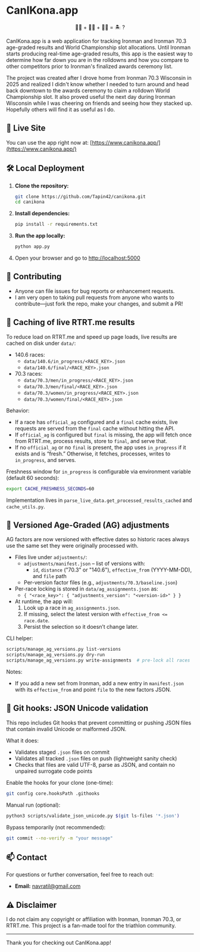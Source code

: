 
# CanIKona.app

<div align="center">
🏊‍♂️ + 🚴‍♂️ + 🏃‍♂️ = 🏝️ ?
</div>

CanIKona.app is a web application for tracking Ironman and Ironman 70.3 age-graded results and World Championship slot allocations. Until Ironman starts producing real-time age-graded results, this app is the easiest way to determine how far down you are in the rolldowns and how you compare to other competitors prior to Ironman's finalized awards ceremony list.

The project was created after I drove home from Ironman 70.3 Wisconsin in 2025 and realized I didn't know whether I needed to turn around and head back downtown to the awards ceremony to claim a rolldown World Championship slot. It also proved useful the next day during Ironman Wisconsin while I was cheering on friends and seeing how they stacked up. Hopefully others will find it as useful as I do.

## 🚀 Live Site

You can use the app right now at: [https://www.canikona.app/](https://www.canikona.app/)

## 🛠️ Local Deployment

1. **Clone the repository:**
   ```bash
   git clone https://github.com/Tapin42/canikona.git
   cd canikona
   ```
2. **Install dependencies:**
   ```bash
   pip install -r requirements.txt
   ```
3. **Run the app locally:**
   ```bash
   python app.py
   ```
4. Open your browser and go to [http://localhost:5000](http://localhost:5000)

## 🤝 Contributing

- Anyone can file issues for bug reports or enhancement requests.
- I am very open to taking pull requests from anyone who wants to contribute—just fork the repo, make your changes, and submit a PR!

## 🧠 Caching of live RTRT.me results

To reduce load on RTRT.me and speed up page loads, live results are cached on disk under `data/`:

- 140.6 races:
   - `data/140.6/in_progress/<RACE_KEY>.json`
   - `data/140.6/final/<RACE_KEY>.json`
- 70.3 races:
   - `data/70.3/men/in_progress/<RACE_KEY>.json`
   - `data/70.3/men/final/<RACE_KEY>.json`
   - `data/70.3/women/in_progress/<RACE_KEY>.json`
   - `data/70.3/women/final/<RACE_KEY>.json`

Behavior:
- If a race has `official_ag` configured and a `final` cache exists, live requests are served from the `final` cache without hitting the API.
- If `official_ag` is configured but `final` is missing, the app will fetch once from RTRT.me, process results, store to `final`, and serve that.
- If no `official_ag` or no `final` is present, the app uses `in_progress` if it exists and is “fresh.” Otherwise, it fetches, processes, writes to `in_progress`, and serves.

Freshness window for `in_progress` is configurable via environment variable (default 60 seconds):

```bash
export CACHE_FRESHNESS_SECONDS=60
```

Implementation lives in `parse_live_data.get_processed_results_cached` and `cache_utils.py`.

## 📐 Versioned Age-Graded (AG) adjustments

AG factors are now versioned with effective dates so historic races always use the same set they were originally processed with.

- Files live under `adjustments/`:
   - `adjustments/manifest.json` – list of versions with:
      - `id`, `distance` ("70.3" or "140.6"), `effective_from` (YYYY-MM-DD), and `file` path
   - Per-version factor files (e.g., `adjustments/70.3/baseline.json`)
- Per-race locking is stored in `data/ag_assignments.json` as:
   - `{ "<race_key>": { "adjustments_version": "<version-id>" } }`
- At runtime, the app will:
   1) Look up a race in `ag_assignments.json`.
   2) If missing, select the latest version with `effective_from <= race.date`.
   3) Persist the selection so it doesn’t change later.

CLI helper:

```bash
scripts/manage_ag_versions.py list-versions
scripts/manage_ag_versions.py dry-run
scripts/manage_ag_versions.py write-assignments  # pre-lock all races
```

Notes:
- If you add a new set from Ironman, add a new entry in `manifest.json` with its `effective_from` and point `file` to the new factors JSON.

## 🧩 Git hooks: JSON Unicode validation

This repo includes Git hooks that prevent committing or pushing JSON files that contain invalid Unicode or malformed JSON.

What it does:
- Validates staged `.json` files on commit
- Validates all tracked `.json` files on push (lightweight sanity check)
- Checks that files are valid UTF-8, parse as JSON, and contain no unpaired surrogate code points

Enable the hooks for your clone (one-time):

```bash
git config core.hooksPath .githooks
```

Manual run (optional):

```bash
python3 scripts/validate_json_unicode.py $(git ls-files '*.json')
```

Bypass temporarily (not recommended):

```bash
git commit --no-verify -m "your message"
```

## 📫 Contact

For questions or further conversation, feel free to reach out:
- **Email:** navratil@gmail.com

## ⚠️ Disclaimer

I do not claim any copyright or affiliation with Ironman, Ironman 70.3, or RTRT.me. This project is a fan-made tool for the triathlon community.

---

Thank you for checking out CanIKona.app!
